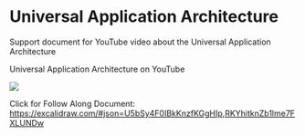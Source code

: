 # Universal Application Architecture
Support document for YouTube video about the Universal Application Architecture

Universal Application Architecture on YouTube

[<img src="https://github.com/realityexpander/UniversalApplicationArchitecture/assets/5157474/d226a450-87ba-4adc-be07-2e49a1c9b235">](https://youtu.be/oji2Ph7WB6k)


Click for Follow Along Document:
https://excalidraw.com/#json=U5bSy4F0IBkKnzfKGgHIp,RKYhitknZb1lme7FXLUNDw
